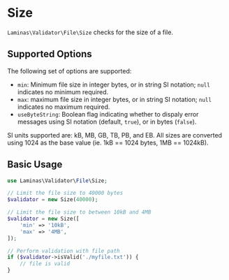 # Size

`Laminas\Validator\File\Size` checks for the size of a file.

## Supported Options

The following set of options are supported:

- `min`: Minimum file size in integer bytes, or in string SI notation; `null`
  indicates no minimum required.
- `max`: maximum file size in integer bytes, or in string SI notation; `null`
  indicates no maximum required.
- `useByteString`: Boolean flag indicating whether to dispaly error messages
  using SI notation (default, `true`), or in bytes (`false`).

SI units supported are: kB, MB, GB, TB, PB, and EB. All sizes are converted
using 1024 as the base value (ie. 1kB == 1024 bytes, 1MB == 1024kB).

## Basic Usage

```php
use Laminas\Validator\File\Size;

// Limit the file size to 40000 bytes
$validator = new Size(40000);

// Limit the file size to between 10kB and 4MB
$validator = new Size([
    'min' => '10kB',
    'max' => '4MB',
]);

// Perform validation with file path
if ($validator->isValid('./myfile.txt')) {
    // file is valid
}
```
